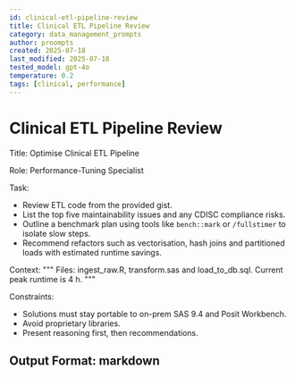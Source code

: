 ```yaml
---
id: clinical-etl-pipeline-review
title: Clinical ETL Pipeline Review
category: data_management_prompts
author: proompts
created: 2025-07-18
last_modified: 2025-07-18
tested_model: gpt-4o
temperature: 0.2
tags: [clinical, performance]
---
```


# Clinical ETL Pipeline Review

Title: Optimise Clinical ETL Pipeline

Role: Performance-Tuning Specialist

Task:
- Review ETL code from the provided gist.
- List the top five maintainability issues and any CDISC compliance risks.
- Outline a benchmark plan using tools like `bench::mark` or `/fullstimer` to isolate slow steps.
- Recommend refactors such as vectorisation, hash joins and partitioned loads with estimated runtime savings.

Context:
"""
Files: ingest_raw.R, transform.sas and load_to_db.sql. Current peak runtime is 4 h.
"""

Constraints:
- Solutions must stay portable to on-prem SAS 9.4 and Posit Workbench.
- Avoid proprietary libraries.
- Present reasoning first, then recommendations.

Output Format: markdown
--------------------------------------------------
